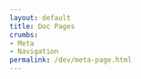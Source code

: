 ```yaml
---
layout: default
title: Doc Pages
crumbs:
- Meta
- Navigation
permalink: /dev/meta-page.html
---
```

